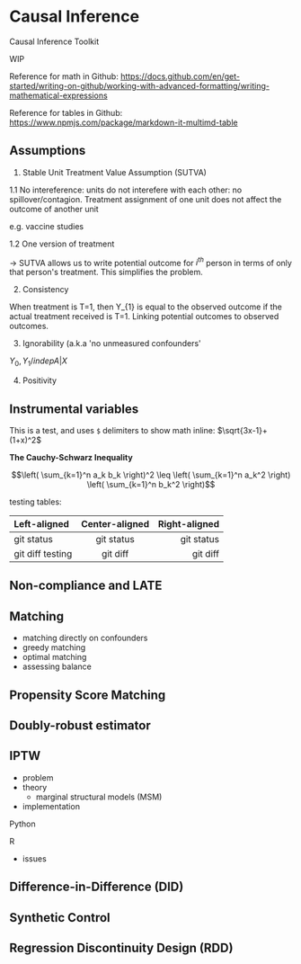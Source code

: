 # Causal Inference
Causal Inference Toolkit

WIP

Reference for math in Github: https://docs.github.com/en/get-started/writing-on-github/working-with-advanced-formatting/writing-mathematical-expressions

Reference for tables in Github: https://www.npmjs.com/package/markdown-it-multimd-table


## Assumptions

1. Stable Unit Treatment Value Assumption (SUTVA)

  1.1 No intereference: units do not interefere with each other: no spillover/contagion. Treatment assignment of one unit does not affect the outcome of another unit

e.g. vaccine studies

  1.2 One version of treatment

-> SUTVA allows us to write potential outcome for $i^{th}$ person in terms of only that person's treatment. This simplifies the problem.

2. Consistency

  When treatment is T=1, then Y_{1} is equal to the observed outcome if the actual treatment received is T=1. Linking potential outcomes to observed outcomes.

3. Ignorability (a.k.a 'no unmeasured confounders' 

$Y_0, Y_1 /indep A|X$
  
4. Positivity

## Instrumental variables


This is a test, and uses `$` delimiters to show math inline: $\sqrt{3x-1}+(1+x)^2$

**The Cauchy-Schwarz Inequality**

$$\left( \sum_{k=1}^n a_k b_k \right)^2 \leq \left( \sum_{k=1}^n a_k^2 \right) \left( \sum_{k=1}^n b_k^2 \right)$$

testing tables:

| Left-aligned | Center-aligned | Right-aligned |
| :---         |     :---:      |          ---: |
| git status   | git status     | git status    |
| git diff testing | git diff       | git diff      |


## Non-compliance and LATE 


## Matching 


- matching directly on confounders
- greedy matching
- optimal matching
- assessing balance




## Propensity Score Matching


## Doubly-robust estimator


## IPTW

- problem
- theory
  - marginal structural models (MSM)
- implementation

Python


R



- issues


## Difference-in-Difference (DID)




## Synthetic Control





## Regression Discontinuity Design (RDD)





